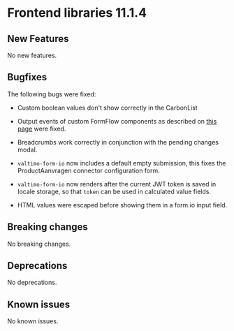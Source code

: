 # Frontend libraries 11.1.4

## New Features

No new features.

## Bugfixes

The following bugs were fixed:

* Custom boolean values don't show correctly in the CarbonList

* Output events of custom FormFlow components as described on [this page](/using-valtimo/form-flow/create-custom-component.md)
  were fixed.

* Breadcrumbs work correctly in conjunction with the pending changes modal.

* `valtimo-form-io` now includes a default empty submission, this fixes the ProductAanvragen connector configuration
  form.

* `valtimo-form-io` now renders after the current JWT token is saved in locale storage, so that `token` can be used
 in calculated value fields.

* HTML values were escaped before showing them in a form.io input field.

## Breaking changes

No breaking changes.

## Deprecations

No deprecations.

## Known issues

No known issues.
